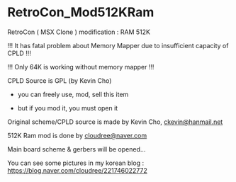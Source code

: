 # RetroCon_Mod512KRam
RetroCon ( MSX Clone ) modification : RAM 512K

!!! It has fatal problem about Memory Mapper due to insufficient capacity of CPLD !!!

!!! Only 64K is working without memory mapper !!!

CPLD Source is GPL (by Kevin Cho)

 - you can freely use, mod, sell this item

- but if you mod it, you must open it


Original scheme/CPLD source is made by Kevin Cho, ckevin@hanmail.net

512K Ram mod is done by cloudree@naver.com

Main board scheme & gerbers will be opened...

You can see some pictures in my korean blog : https://blog.naver.com/cloudree/221746022772
